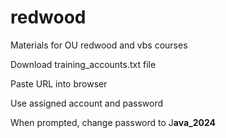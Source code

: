 # redwood
Materials for OU redwood and vbs courses

Download training_accounts.txt file

Paste URL into browser

Use assigned account and password

When prompted, change password to J**ava_2024**


